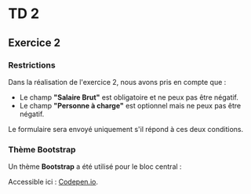 # TD 2

## Exercice 2



### Restrictions

Dans la réalisation de l'exercice 2, nous avons pris en compte que :

- Le champ **"Salaire Brut"** est obligatoire et ne peux pas être négatif.
- Le champ **"Personne à charge"** est optionnel mais ne peux pas être négatif. 

Le formulaire sera envoyé uniquement s'il répond à ces deux conditions.

### Thème Bootstrap

Un thème **Bootstrap** a été utilisé pour le bloc central :

Accessible ici : [Codepen.io](https://codepen.io/juff03/pen/OXaXRG).
 
